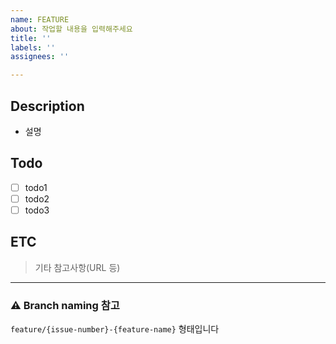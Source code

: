 ```yaml
---
name: FEATURE
about: 작업할 내용을 입력해주세요
title: ''
labels: ''
assignees: ''

---
```


## Description

- 설명

## Todo

- [ ] todo1
- [ ] todo2
- [ ] todo3

## ETC

> 기타 참고사항(URL 등)

---

### ⚠️ Branch naming 참고

`feature/{issue-number}-{feature-name}` 형태입니다
